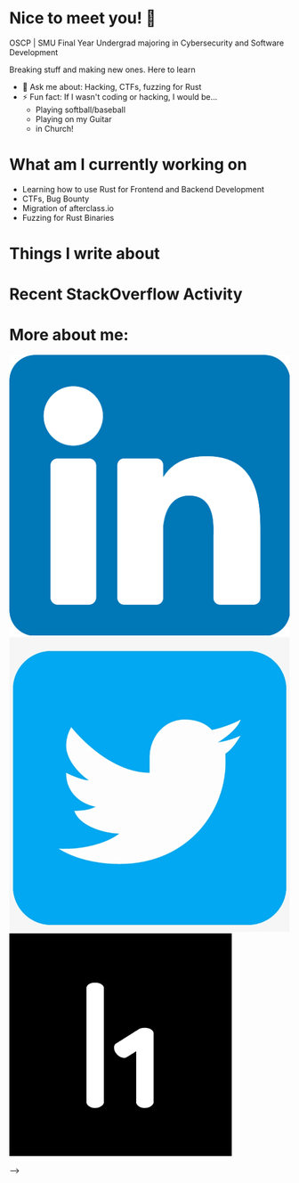 # Nice to meet you! 👋

OSCP | SMU Final Year Undergrad majoring in Cybersecurity and Software Development

Breaking stuff and making new ones. Here to learn
- 💬 Ask me about: Hacking, CTFs, fuzzing for Rust
- ⚡ Fun fact: If I wasn't coding or hacking, I would be...
    - Playing softball/baseball
    - Playing on my Guitar
    - in Church!

# What am I currently working on
- Learning how to use Rust for Frontend and Backend Development
- CTFs, Bug Bounty
- Migration of afterclass.io
- Fuzzing for Rust Binaries


# Things I write about
<!-- BLOG-POST-LIST:START -->
<!-- BLOG-POST-LIST:END -->


# Recent StackOverflow Activity
<!-- STACKOVERFLOW:START -->
<!-- STACKOVERFLOW:END -->
# More about me:
[![LinkedIn](images/linkedin.png)][LinkedIn]
[![Twitter](images/twitter.png)][Twitter]
[![HackerOne](images/hackerone.png)][HackerOne]

-->


[LinkedIn]: https://www.linkedin.com/in/louis-joshua-low/
[Twitter]: https://twitter.com/lojomojo96
[HackerOne]: https://hackerone.com/l0j0?type=user





<!--
**L0uisJ0shua/L0uisJ0shua** is a ✨ _special_ ✨ repository because its `README.md` (this file) appears on your GitHub profile.

Here are some ideas to get you started:

- 🔭 I’m currently working on ...
- 🌱 I’m currently learning ...
- 👯 I’m looking to collaborate on ...
- 🤔 I’m looking for help with ...
- 💬 Ask me about ...
- 📫 How to reach me: ...
- 😄 Pronouns: ...
- ⚡ Fun fact: ...